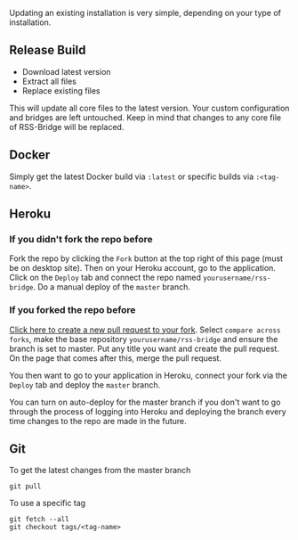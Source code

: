 Updating an existing installation is very simple, depending on your type of installation.

## Release Build

* Download latest version
* Extract all files
* Replace existing files

This will update all core files to the latest version. Your custom configuration and bridges are left untouched. Keep in mind that changes to any core file of RSS-Bridge will be replaced.

## Docker

Simply get the latest Docker build via `:latest` or specific builds via `:<tag-name>`.

## Heroku

### If you didn't fork the repo before

Fork the repo by clicking the `Fork` button at the top right of this page (must be on desktop site). Then on your Heroku account, go to the application. Click on the `Deploy` tab and connect the repo named `yourusername/rss-bridge`. Do a manual deploy of the `master` branch.

### If you forked the repo before

[Click here to create a new pull request to your fork](https://github.com/sredevopsdev/rss-bridge/pull/new/master). Select `compare across forks`, make the base repository `yourusername/rss-bridge` and ensure the branch is set to master. Put any title you want and create the pull request. On the page that comes after this, merge the pull request.

You then want to go to your application in Heroku, connect your fork via the `Deploy` tab and deploy the `master` branch.

You can turn on auto-deploy for the master branch if you don't want to go through the process of logging into Heroku and deploying the branch every time changes to the repo are made in the future. 

## Git

To get the latest changes from the master branch

```
git pull
```

To use a specific tag

```
git fetch --all
git checkout tags/<tag-name>
```
